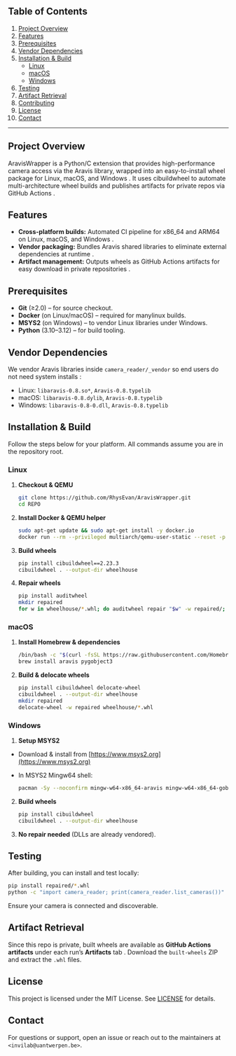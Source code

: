 ## Table of Contents

1. [Project Overview](#project-overview)
2. [Features](#features)
3. [Prerequisites](#prerequisites)
4. [Vendor Dependencies](#vendor-dependencies)
5. [Installation & Build](#installation--build)
	* [Linux](#linux)
	* [macOS](#macos)
	* [Windows](#windows)
6. [Testing](#testing)
7. [Artifact Retrieval](#artifact-retrieval)
8. [Contributing](#contributing)
9. [License](#license)
10. [Contact](#contact)

---

## Project Overview

AravisWrapper is a Python/C extension that provides high-performance camera access via the Aravis library, wrapped into
an easy-to-install wheel package for Linux, macOS, and Windows . It uses cibuildwheel to automate multi-architecture
wheel builds and publishes artifacts for private repos via GitHub Actions .

## Features

* **Cross-platform builds:** Automated CI pipeline for x86\_64 and ARM64 on Linux, macOS, and Windows .
* **Vendor packaging:** Bundles Aravis shared libraries to eliminate external dependencies at runtime .
* **Artifact management:** Outputs wheels as GitHub Actions artifacts for easy download in private repositories .

## Prerequisites

* **Git** (≥2.0) – for source checkout.
* **Docker** (on Linux/macOS) – required for manylinux builds.
* **MSYS2** (on Windows) – to vendor Linux libraries under Windows.
* **Python** (3.10–3.12) – for build tooling.

## Vendor Dependencies

We vendor Aravis libraries inside `camera_reader/_vendor` so end users do not need system installs :

* Linux: `libaravis-0.8.so*`, `Aravis-0.8.typelib`
* macOS: `libaravis-0.8.dylib`, `Aravis-0.8.typelib`
* Windows: `libaravis-0.8-0.dll`, `Aravis-0.8.typelib`

## Installation & Build

Follow the steps below for your platform. All commands assume you are in the repository root.

### Linux

1. **Checkout & QEMU**

   ```bash
   git clone https://github.com/RhysEvan/AravisWrapper.git
   cd REPO
   ```
2. **Install Docker & QEMU helper**

   ```bash
   sudo apt-get update && sudo apt-get install -y docker.io
   docker run --rm --privileged multiarch/qemu-user-static --reset -p yes
   ```


3. **Build wheels**

   ```bash
   pip install cibuildwheel==2.23.3
   cibuildwheel . --output-dir wheelhouse
   ```
4. **Repair wheels**

   ```bash
   pip install auditwheel
   mkdir repaired
   for w in wheelhouse/*.whl; do auditwheel repair "$w" -w repaired/; done
   ```

### macOS

1. **Install Homebrew & dependencies**

   ```bash
   /bin/bash -c "$(curl -fsSL https://raw.githubusercontent.com/Homebrew/install/HEAD/install.sh)"
   brew install aravis pygobject3
   ```
2. **Build & delocate wheels**

   ```bash
   pip install cibuildwheel delocate-wheel
   cibuildwheel . --output-dir wheelhouse
   mkdir repaired
   delocate-wheel -w repaired wheelhouse/*.whl
   ```

### Windows

1. **Setup MSYS2**

* Download & install from [https://www.msys2.org](https://www.msys2.org)
* In MSYS2 Mingw64 shell:

  ```bash
  pacman -Sy --noconfirm mingw-w64-x86_64-aravis mingw-w64-x86_64-gobject-introspection
  ```

2. **Build wheels**

   ```bash
   pip install cibuildwheel
   cibuildwheel . --output-dir wheelhouse
   ```
3. **No repair needed** (DLLs are already vendored).

## Testing

After building, you can install and test locally:

```bash
pip install repaired/*.whl
python -c "import camera_reader; print(camera_reader.list_cameras())"
```

Ensure your camera is connected and discoverable.

## Artifact Retrieval

Since this repo is private, built wheels are available as **GitHub Actions artifacts** under each run’s **Artifacts**
tab . Download the `built-wheels` ZIP and extract the `.whl` files.

## License

This project is licensed under the MIT License. See [LICENSE](LICENSE) for details.

## Contact

For questions or support, open an issue or reach out to the maintainers at `<invilab@uantwerpen.be>`.
